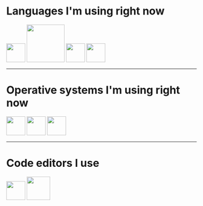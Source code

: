 # Languages I'm using right now
<div>

 [<img src="https://cnet1.cbsistatic.com/img/2013/04/02/3ded8fcf-fdb6-11e2-8c7c-d4ae52e62bcc/rust.png" width="50px" />][Rust]
 [<img src=https://golang.org/lib/godoc/images/go-logo-blue.svg width=100px />][Golang]
 [<img src=https://bgasparotto.com/wp-content/uploads/2016/03/ruby-logo.png width=50px />][Ruby]
 [<img src=https://crystal-lang.org/reference/assets/crystal-circ.svg width=50px />][Crystal]

[Rust]: https://rust-lang.org
[Golang]: https://golang.org/
[Ruby]: http://ruby-lang.org
[Crystal]: https://crystal-lang.org/
</div>


---


# Operative systems I'm using right now
<div>

 [<img src="https://artixlinux.org/img/artix-logo.png" width="50px" />][Artix]
 [<img src=https://assets.ubuntu.com/v1/cb3ecebb-picto-ubuntu.svg width=50px />][Ubuntu]
 [<img src=https://upload.wikimedia.org/wikipedia/commons/thumb/5/5f/Windows_logo_-_2012.svg/1024px-Windows_logo_-_2012.svg.png width=50px />][Windows10]

[Artix]: https://artixlinux.org/
[Ubuntu]: https://ubuntu.com/
[Windows10]: https://www.microsoft.com/it-it/windowsforbusiness/windows-10-pro
</div>

---

# Code editors I use
<div>

 [<img src="https://raw.githubusercontent.com/neovim/neovim.github.io/master/logos/neovim-mark-flat.svg" width="50px" />][Neovim]
 [<img src=https://www.gnu.org/software/emacs/images/emacs.png width=62px />][Emacs]

[Neovim]: https://neovim.io/
[Emacs]: https://www.gnu.org/software/emacs/
</div>
